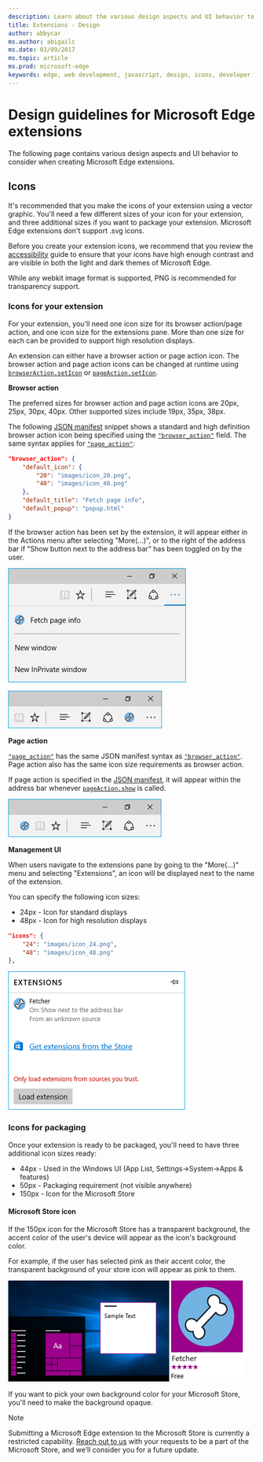 ```yaml
---
description: Learn about the various design aspects and UI behavior to consider when creating Microsoft Edge extensions.
title: Extensions - Design
author: abbycar
ms.author: abigailc
ms.date: 03/09/2017
ms.topic: article
ms.prod: microsoft-edge
keywords: edge, web development, javascript, design, icons, developer
---
```


# Design guidelines for Microsoft Edge extensions

The following page contains various design aspects and UI behavior to consider when creating Microsoft Edge extensions.

## Icons

It's recommended that you make the icons of your extension using a vector graphic. You'll need a few different sizes of your icon for your extension, and three additional sizes if you want to package your extension. Microsoft Edge extensions don't support .svg icons.

Before you create your extension icons, we recommend that you review the [accessibility](./accessibility.md) guide to ensure that your icons have high enough contrast and are visible in both the light and dark themes of Microsoft Edge.

While any webkit image format is supported, PNG is recommended for transparency support.  


### Icons for your extension

For your extension, you'll need one icon size for its browser action/page action, and one icon size for the extensions pane. More than one size for each can be provided to support high resolution displays.

An extension can either have a browser action or page action icon. The browser action and page action icons can be changed at runtime using [`browserAction.setIcon`](https://developer.mozilla.org/en-US/Add-ons/WebExtensions/API/browserAction/setIcon) or [`pageAction.setIcon`](https://developer.mozilla.org/en-US/Add-ons/WebExtensions/API/pageAction/setIcon).


**Browser action**

The preferred sizes for browser action and page action icons are 20px, 25px, 30px, 40px. Other supported sizes include 19px, 35px, 38px.

The following [JSON manifest](./../API-support/supported-manifest-keys.md) snippet shows a standard and high definition browser action icon being specified using the [`"browser_action"`](https://developer.mozilla.org/en-US/docs/Mozilla/Add-ons/WebExtensions/manifest.json/browser_action) field. The same syntax applies for [`"page_action"`](https://developer.mozilla.org/en-US/docs/Mozilla/Add-ons/WebExtensions/manifest.json/page_action):
```json
"browser_action": {
	"default_icon": {
		"20": "images/icon_20.png",
		"40": "images/icon_40.png"
	},
	"default_title": "Fetch page info",
	"default_popup": "popup.html"
}
```

If the browser action has been set by the extension, it will appear either in the Actions menu after selecting "More(...)",  or to the right of the address bar if "Show button next to the address bar" has been toggled on by the user.

![browser action in action menu](./../media/actionmenu-browseraction.png)

![browser action](./../media/browseractionicon.png)

**Page action**

[`"page_action"`](https://developer.mozilla.org/en-US/docs/Mozilla/Add-ons/WebExtensions/manifest.json/page_action) has the same JSON manifest syntax as [`"browser_action"`](https://developer.mozilla.org/en-US/docs/Mozilla/Add-ons/WebExtensions/manifest.json/browser_action). Page action also has the same icon size requirements as browser action.

If page action is specified in the [JSON manifest](./../API-support/supported-manifest-keys.md), it will appear within the address bar whenever [`pageAction.show`](https://developer.mozilla.org/en-US/Add-ons/WebExtensions/API/pageAction/show) is called.

![page action](./../media/pageaction.png)




**Management UI**

When users navigate to the extensions pane by going to the "More(...)" menu and selecting "Extensions", an icon will be displayed next to the name of the extension.

You can specify the following icon sizes:
- 24px - Icon for standard displays
- 48px - Icon for high resolution displays

```json
"icons": {
	"24": "images/icon_24.png",
	"48": "images/icon_48.png"
},
```

![manamgent UI](./../media/management-ui.png)


### Icons for packaging

Once your extension is ready to be packaged, you'll need to have three additional icon sizes ready:

- 44px - Used in the Windows UI (App List, Settings->System->Apps & features)
- 50px - Packaging requirement (not visible anywhere)
- 150px - Icon for the Microsoft Store

#### Microsoft Store icon
If the 150px icon for the Microsoft Store has a transparent background, the accent color of the user's device will appear as the icon's background color.


For example, if the user has selected pink as their accent color, the transparent background of your store icon will appear as pink to them.

![Windows accent color](./../media/windows-accent-color.png)
![Background color auto selected](./../media/store-icon-with-transparent-background.png)

 If you want to pick your own background color for your Microsoft Store, you'll need to make the background opaque.



> [!NOTE]
> Submitting a Microsoft Edge extension to the Microsoft Store is currently a restricted capability. [Reach out to us](http://aka.ms/extension-request) with your requests to be a part of the Microsoft Store, and we’ll consider you for a future update.
